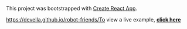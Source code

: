This project was bootstrapped with [Create React App](https://github.com/facebook/create-react-app).


https://devella.github.io/robot-friends/To view a live example, **[click here]()**
